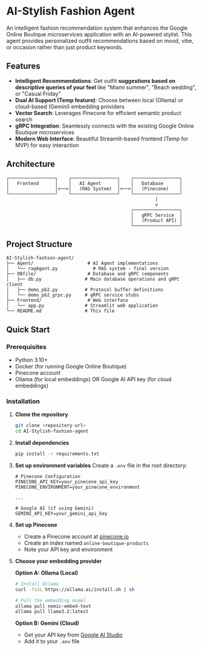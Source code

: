 # AI-Stylish Fashion Agent

An intelligent fashion recommendation system that enhances the Google Online Boutique microservices application with an AI-powered stylist. This agent provides personalized outfit recommendations based on mood, vibe, or occasion rather than just product keywords.


## Features

- **Intelligent Recommendations**: Get outfit **suggestions based on descriptive queries of your feel** like "Miami summer", "Beach wedding", or "Casual Friday"
- **Dual AI Support (Temp feature)**: Choose between local (Ollama) or cloud-based (Gemini) embedding providers
- **Vector Search**: Leverages Pinecone for efficient semantic product search
- **gRPC Integration**: Seamlessly connects with the existing Google Online Boutique microservices
- **Modern Web Interface**: Beautiful Streamlit-based frontend (Temp for MVP) for easy interaction


## Architecture

```
┌─────────────────┐    ┌─────────────────┐    ┌─────────────────┐
│   Frontend      │    │   AI Agent      │    │   Database      │
│                 │<──>│   (RAG System)  │<──>│   (Pinecone)    │
└─────────────────┘    └─────────────────┘    └─────────────────┘
                                                       │
                                                       v
                                              ┌─────────────────┐
                                              │   gRPC Service  │
                                              │   (Product API) │
                                              └─────────────────┘
```

## Project Structure

```
AI-Stylish-fashion-agent/
├── Agent/                    # AI Agent implementations
│   └── ragAgent.py             # RAG system - final version
├── DBfile/                   # Database and gRPC components
│   ├── db.py                # Main database operations and gRPC client
│   ├── demo_pb2.py          # Protocol buffer definitions
│   └── demo_pb2_grpc.py     # gRPC service stubs
├── Frontend/                 # Web interface
│   └── app.py               # Streamlit web application
└── README.md                # This file
```

## Quick Start

### Prerequisites

- Python 3.10+
- Docker (for running Google Online Boutique)
- Pinecone account
- Ollama (for local embeddings) OR Google AI API key (for cloud embeddings)

### Installation

1. **Clone the repository**
   ```bash
   git clone <repository-url>
   cd AI-Stylish-fashion-agent
   ```

2. **Install dependencies**
   ```bash
   pip install -r requirements.txt
   ```

3. **Set up environment variables**
   Create a `.env` file in the root directory:
   ```env
   # Pinecone Configuration
   PINECONE_API_KEY=your_pinecone_api_key
   PINECONE_ENVIRONMENT=your_pinecone_environment

   ...
   
   # Google AI (if using Gemini)
   GEMINI_API_KEY=your_gemini_api_key
   ```

4. **Set up Pinecone**
   - Create a Pinecone account at [pinecone.io](https://pinecone.io)
   - Create an index named `online-boutique-products`
   - Note your API key and environment

5. **Choose your embedding provider**

   **Option A: Ollama (Local)**
   ```bash
   # Install Ollama
   curl -fsSL https://ollama.ai/install.sh | sh
   
   # Pull the embedding model
   ollama pull nomic-embed-text
   ollama pull llama3.2:latest 
   ```

   **Option B: Gemini (Cloud)**
   - Get your API key from [Google AI Studio](https://aistudio.google.com/)
   - Add it to your `.env` file

<!-- 
### Running the Application

1. **Start the Google Online Boutique services**
   ```bash
   # Clone and run the microservices demo
   git clone https://github.com/GoogleCloudPlatform/microservices-demo.git
   cd microservices-demo
   ./scripts/start.sh
   ```

2. **Populate the database**
   ```bash
   python DBfile/db.py
   ```

3. **Run the AI Agent**
   ```bash
   # For interactive CLI version
   python Agent/ragv3.py
   
   # For web interface
   streamlit run Frontend/app.py
   ```

## 🎯 Usage

### Command Line Interface

Run the agent and describe what you're looking for:

```bash
python Agent/ragv3.py
```

Example interactions:
- "I need something for a Miami summer vacation"
- "What should I wear to a beach wedding?"
- "Looking for a casual Friday outfit"
- "I want something elegant for a dinner date"

### Web Interface

Access the beautiful web interface at `http://localhost:8501`:

1. Open your browser
2. Navigate to the Streamlit app
3. Enter your style description
4. Click "Find My Style" for recommendations

## 🔧 Configuration

### Embedding Providers

**Ollama (Recommended for local development)**
- Pros: Free, runs locally, no API limits
- Cons: Requires local setup, uses more resources

**Gemini (Recommended for production)**
- Pros: Cloud-based, high-quality embeddings, easy setup
- Cons: Requires API key, has usage limits

### Pinecone Configuration

The system uses Pinecone for vector storage and retrieval. Configure your index with:
- **Index Name**: `online-boutique-products`
- **Metric**: `cosine`
- **Dimension**: Automatically detected based on embedding model

## 🛠️ Development

### Adding New Features

1. **New Recommendation Logic**: Modify the `recommend_products()` function in the Agent files
2. **UI Improvements**: Update the Streamlit app in `Frontend/app.py`
3. **Database Schema**: Modify the gRPC protobuf definitions and regenerate

### Testing

```bash
# Test the RAG system
python Agent/ragv3.py

# Test the web interface
streamlit run Frontend/app.py
```

## 📊 Performance

- **Query Response Time**: < 2 seconds for most queries
- **Embedding Generation**: ~500ms (Ollama) / ~200ms (Gemini)
- **Vector Search**: ~100ms average
- **Recommendation Generation**: ~1-3 seconds depending on model

## 🤝 Contributing

1. Fork the repository
2. Create a feature branch (`git checkout -b feature/amazing-feature`)
3. Commit your changes (`git commit -m 'Add some amazing feature'`)
4. Push to the branch (`git push origin feature/amazing-feature`)
5. Open a Pull Request

## 📝 License

This project is licensed under the MIT License - see the [LICENSE](LICENSE) file for details.

## 🙏 Acknowledgments

- [Google Cloud Platform](https://cloud.google.com/) for the microservices demo
- [Pinecone](https://pinecone.io/) for vector database services
- [Ollama](https://ollama.ai/) for local AI model hosting
- [Streamlit](https://streamlit.io/) for the web interface

## 📞 Support

If you encounter any issues or have questions:

1. Check the [Issues](https://github.com/your-repo/issues) page
2. Create a new issue with detailed information
3. Contact the development team

---

**Happy Styling! 👗✨** -->

